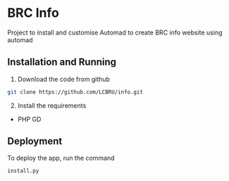 # BRC Info

Project to install and customise Automad to create BRC info website using automad

## Installation and Running

1. Download the code from github

```bash
git clone https://github.com/LCBRU/info.git
```

2. Install the requirements

 - PHP GD

## Deployment

To deploy the app, run the command

```bash
install.py
```

